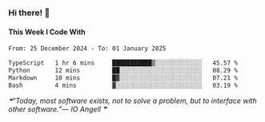 ### Hi there! 👋

#### This Week I Code With
<!--START_SECTION:waka-->

```txt
From: 25 December 2024 - To: 01 January 2025

TypeScript   1 hr 6 mins     ███████████▒░░░░░░░░░░░░░   45.57 %
Python       12 mins         ██░░░░░░░░░░░░░░░░░░░░░░░   08.29 %
Markdown     10 mins         █▓░░░░░░░░░░░░░░░░░░░░░░░   07.21 %
Bash         4 mins          ▓░░░░░░░░░░░░░░░░░░░░░░░░   03.19 %
```

<!--END_SECTION:waka-->

<!--STARTS_HERE_QUOTE_README-->
<i>❝“Today, most software exists, not to solve a problem, but to interface with other software.”— IO Angell   ❞</i>
<!--ENDS_HERE_QUOTE_README-->
